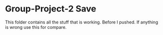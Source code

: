 # Group-Project-2 Save

This folder contains all the stuff that is working.
Before I pushed. If anything is wrong use this for compare.
